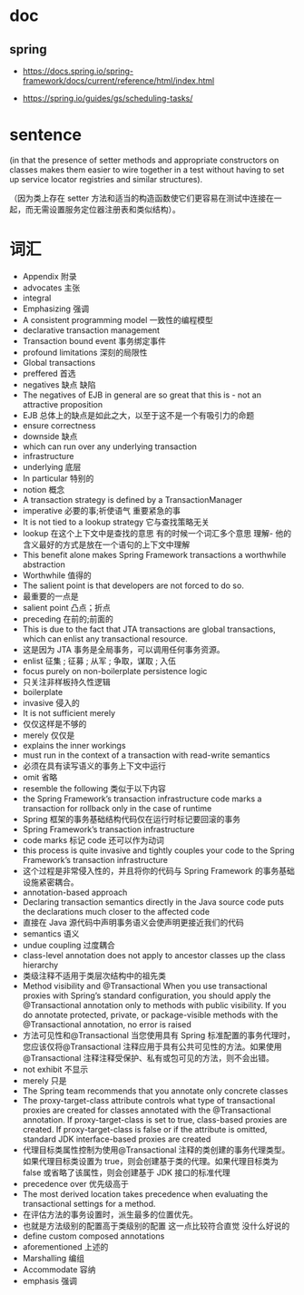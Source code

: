 # doc

## spring

- https://docs.spring.io/spring-framework/docs/current/reference/html/index.html

- https://spring.io/guides/gs/scheduling-tasks/

# sentence

(in that the presence of setter methods and appropriate constructors on classes makes them easier to wire together in a test without having to set up service locator registries and similar structures).

（因为类上存在 setter 方法和适当的构造函数使它们更容易在测试中连接在一起，而无需设置服务定位器注册表和类似结构）。

# 词汇

- Appendix 附录
- advocates 主张
- integral
- Emphasizing 强调
- A consistent programming model 一致性的编程模型
- declarative transaction management
- Transaction bound event 事务绑定事件
- profound limitations 深刻的局限性
- Global transactions
- preffered 首选
- negatives 缺点 缺陷
- The negatives of EJB in general are so great that this is - not an attractive proposition
- EJB 总体上的缺点是如此之大，以至于这不是一个有吸引力的命题
- ensure correctness
- downside 缺点
- which can run over any underlying transaction
- infrastructure
- underlying 底层
- In particular 特别的
- notion 概念
- A transaction strategy is defined by a TransactionManager
- imperative 必要的事;祈使语气 重要紧急的事
- It is not tied to a lookup strategy 它与查找策略无关
- lookup 在这个上下文中是查找的意思 有的时候一个词汇多个意思 理解- 他的含义最好的方式是放在一个语句的上下文中理解
- This benefit alone makes Spring Framework transactions a worthwhile abstraction
- Worthwhile 值得的
- The salient point is that developers are not forced to do so.
- 最重要的一点是
- salient point 凸点；折点
- preceding 在前的;前面的
- This is due to the fact that JTA transactions are global transactions, which can enlist any transactional resource.
- 这是因为 JTA 事务是全局事务，可以调用任何事务资源。
- enlist 征集 ; 征募 ; 从军 ; 争取，谋取 ; 入伍
- focus purely on non-boilerplate persistence logic
- 只关注非样板持久性逻辑
- boilerplate
- invasive 侵入的
- It is not sufficient merely
- 仅仅这样是不够的
- merely 仅仅是
- explains the inner workings
- must run in the context of a transaction with read-write semantics
- 必须在具有读写语义的事务上下文中运行
- omit 省略
- resemble the following 类似于以下内容
- the Spring Framework’s transaction infrastructure code marks a transaction for rollback only in the case of runtime
- Spring 框架的事务基础结构代码仅在运行时标记要回滚的事务
- Spring Framework’s transaction infrastructure
- code marks 标记 code 还可以作为动词
- this process is quite invasive and tightly couples your code to the Spring Framework’s transaction infrastructure
- 这个过程是非常侵入性的，并且将你的代码与 Spring Framework 的事务基础设施紧密耦合。
- annotation-based approach
- Declaring transaction semantics directly in the Java source code puts the declarations much closer to the affected code
- 直接在 Java 源代码中声明事务语义会使声明更接近我们的代码
- semantics 语义
- undue coupling 过度耦合
- class-level annotation does not apply to ancestor classes up the class hierarchy
- 类级注释不适用于类层次结构中的祖先类
- Method visibility and @Transactional
  When you use transactional proxies with Spring’s standard configuration, you should apply the @Transactional annotation only to methods with public visibility. If you do annotate protected, private, or package-visible methods with the @Transactional annotation, no error is raised
- 方法可见性和@Transactional
  当您使用具有 Spring 标准配置的事务代理时，您应该仅将@Transactional 注释应用于具有公共可见性的方法。如果使用@Transactional 注释注释受保护、私有或包可见的方法，则不会出错。
- not exhibit 不显示
- merely 只是
- The Spring team recommends that you annotate only concrete classes
- The proxy-target-class attribute controls what type of transactional proxies are created for classes annotated with the @Transactional annotation. If proxy-target-class is set to true, class-based proxies are created. If proxy-target-class is false or if the attribute is omitted, standard JDK interface-based proxies are created
- 代理目标类属性控制为使用@Transactional 注释的类创建的事务代理类型。如果代理目标类设置为 true，则会创建基于类的代理。如果代理目标类为 false 或省略了该属性，则会创建基于 JDK 接口的标准代理
- precedence over 优先级高于
- The most derived location takes precedence when evaluating the transactional settings for a method.
- 在评估方法的事务设置时，派生最多的位置优先。
- 也就是方法级别的配置高于类级别的配置 这一点比较符合直觉 没什么好说的
- define custom composed annotations
- aforementioned 上述的
- Marshalling 编组
- Accommodate 容纳
- emphasis 强调
